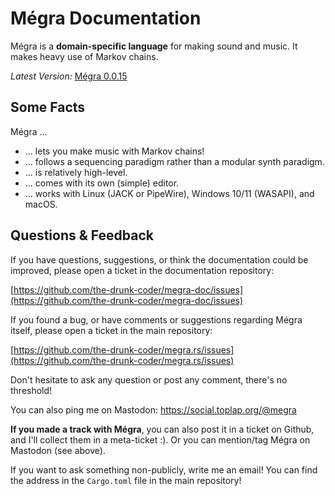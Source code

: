 # Mégra Documentation

Mégra is a **domain-specific language** for making sound and music. It makes heavy use of Markov chains.

*Latest Version:* [Mégra 0.0.15](https://github.com/the-drunk-coder/megra.rs/releases/tag/v0.0.15)

## Some Facts

Mégra ...

* ... lets you make music with Markov chains!
* ... follows a sequencing paradigm rather than a modular synth paradigm.
* ... is relatively high-level.
* ... comes with its own (simple) editor.
* ... works with Linux (JACK or PipeWire), Windows 10/11 (WASAPI), and macOS.

## Questions & Feedback 

If you have questions, suggestions, or think the documentation could be improved, please open a ticket 
in the documentation repository: 

[https://github.com/the-drunk-coder/megra-doc/issues](https://github.com/the-drunk-coder/megra-doc/issues)

If you found a bug, or have comments or suggestions regarding Mégra itself, please open a ticket in the 
main repository: 

[https://github.com/the-drunk-coder/megra.rs/issues](https://github.com/the-drunk-coder/megra.rs/issues)

Don't hesitate to ask any question or post any comment, there's no threshold! 

You can also ping me on Mastodon: https://social.toplap.org/@megra

**If you made a track with Mégra**, you can also post it in a ticket on Github, and I'll collect them 
in a meta-ticket :). Or you can mention/tag Mégra on Mastodon (see above).

If you want to ask something non-publicly, write me an email! You can find the address in
the `Cargo.toml` file in the main repository!
